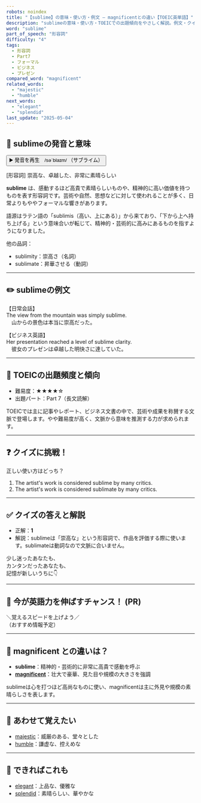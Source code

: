 ```yaml
---
robots: noindex
title: "【sublime】の意味・使い方・例文 ― magnificentとの違い【TOEIC英単語】"
description: "sublimeの意味・使い方・TOEICでの出題傾向をやさしく解説。例文・クイズ付きでmagnificentとの違いもわかりやすく学べます。"
word: "sublime"
part_of_speech: "形容詞"
difficulty: "4"
tags:
  - 形容詞
  - Part7
  - フォーマル
  - ビジネス
  - プレゼン
compared_word: "magnificent"
related_words:
  - "majestic"
  - "humble"
next_words:
  - "elegant"
  - "splendid"
last_update: "2025-05-04"
---
```


## 🔰 sublimeの発音と意味

<button class="play-audio" onclick="playTTS('sublime')">
  <span class="play-audio-main">
    ▶️ 発音を再生　/səˈblaɪm/
  </span>
  <span class="play-audio-sub">
    （サブライム）
  </span>
</button>

[形容詞] 崇高な、卓越した、非常に素晴らしい

**sublime** は、感動するほど高貴で素晴らしいものや、精神的に高い価値を持つものを表す形容詞です。芸術や自然、思想などに対して使われることが多く、日常よりもややフォーマルな響きがあります。

語源はラテン語の「sublimis（高い、上にある）」から来ており、「下から上へ持ち上げる」という意味合いが転じて、精神的・芸術的に高みにあるものを指すようになりました。

他の品詞：  
- sublimity：崇高さ（名詞）
- sublimate：昇華させる（動詞）

---

## ✏️ sublimeの例文

【日常会話】  
The view from the mountain was simply sublime.  
　山からの景色は本当に崇高だった。

【ビジネス英語】  
Her presentation reached a level of sublime clarity.  
　彼女のプレゼンは卓越した明快さに達していた。

---

## 🎯 TOEICの出題頻度と傾向

- 難易度：★★★★☆
- 出題パート：Part 7（長文読解）

TOEICでは主に記事やレポート、ビジネス文書の中で、芸術や成果を称賛する文脈で登場します。やや難易度が高く、文脈から意味を推測する力が求められます。

---

## ❓ クイズに挑戦！

正しい使い方はどっち？

1. The artist's work is considered sublime by many critics.  
2. The artist's work is considered sublimate by many critics.

---

## ✅ クイズの答えと解説

- 正解：**1**
- 解説：sublimeは「崇高な」という形容詞で、作品を評価する際に使います。sublimateは動詞なので文脈に合いません。

少し迷ったあなたも、  
カンタンだったあなたも、  
記憶が新しいうちに👇️

---

## 🚀 今が英語力を伸ばすチャンス！ (PR)

<div class="info-center">
＼覚えるスピードを上げよう／<br>  
（おすすめ情報予定）
</div>

---

## 🤔  magnificent との違いは？

- **sublime**：精神的・芸術的に非常に高貴で感動を呼ぶ
- **[magnificent](/magnificent)**：壮大で豪華、見た目や規模の大きさを強調

sublimeは心を打つほど高尚なものに使い、magnificentは主に外見や規模の素晴らしさを表します。

---

## 🧩 あわせて覚えたい

- [majestic](/majestic)：威厳のある、堂々とした
- [humble](/humble)：謙虚な、控えめな

---

## 📖 できればこれも

- [elegant](/elegant)：上品な、優雅な
- [splendid](/splendid)：素晴らしい、華やかな
<!-- cvid: aid45_bid17 -->
